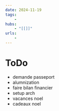 ```yaml
---
date: 2024-11-19
tags:
    -
hubs:
    - "[[]]"
urls:
    -
---
```


# ToDo 

- demande passeport
- alumnization
- faire bilan financier
- setup arch
- vacances noel
- cadeaux noel


